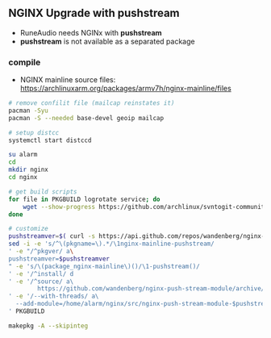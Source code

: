 NGINX Upgrade with pushstream
---
- RuneAudio needs NGINx with **pushstream**
- **pushstream** is not available as a separated package

### compile
- NGINX mainline source files: https://archlinuxarm.org/packages/armv7h/nginx-mainline/files
```sh
# remove confilit file (mailcap reinstates it)
pacman -Syu
pacman -S --needed base-devel geoip mailcap

# setup distcc
systemctl start distccd

su alarm
cd
mkdir nginx
cd nginx

# get build scripts
for file in PKGBUILD logrotate service; do
    wget --show-progress https://github.com/archlinux/svntogit-community/raw/packages/nginx-mainline/trunk/$file
done

# customize
pushstreamver=$( curl -s https://api.github.com/repos/wandenberg/nginx-push-stream-module/tags | grep -m 1 '"name":' | cut -d\" -f4 )
sed -i -e 's/^\(pkgname=\).*/\1nginx-mainline-pushstream/
' -e "/^pkgver/ a\
pushstreamver=$pushstreamver
" -e 's/\(package_nginx-mainline\)()/\1-pushstream()/
' -e '/^install/ d
' -e '/^source/ a\
        https://github.com/wandenberg/nginx-push-stream-module/archive/$pushstreamver.tar.gz
' -e '/--with-threads/ a\
  --add-module=/home/alarm/nginx/src/nginx-push-stream-module-$pushstreamver
' PKGBUILD

makepkg -A --skipinteg
```

